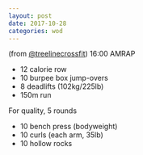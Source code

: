 ```yaml
---
layout: post
date: 2017-10-28
categories: wod
---
```


<!--
**Chris - <span></span>**
-->

(from [@treelinecrossfit](http://www.treelinecrossfit.com)) 16:00 AMRAP
- 12 calorie row
- 10 burpee box jump-overs
- 8 deadlifts (102kg/225lb)
- 150m run

For quality, 5 rounds
- 10 bench press (bodyweight)
- 10 curls (each arm, 35lb)
- 10 hollow rocks
